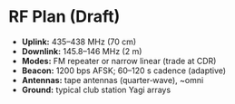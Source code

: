 # RF Plan (Draft)

- **Uplink:** 435–438 MHz (70 cm)
- **Downlink:** 145.8–146 MHz (2 m)
- **Modes:** FM repeater or narrow linear (trade at CDR)
- **Beacon:** 1200 bps AFSK; 60–120 s cadence (adaptive)
- **Antennas:** tape antennas (quarter‑wave), ~omni
- **Ground:** typical club station Yagi arrays
